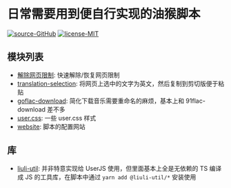 # 日常需要用到便自行实现的油猴脚本

[![source-GitHub](https://img.shields.io/badge/source-GitHub-brightgreen.svg)](https://github.com/rxliuli/userjs) [![license-MIT](https://img.shields.io/badge/license-MIT-blue.svg)](https://github.com/rxliuli/userjs/blob/master/LICENSE)

## 模块列表

- [解除网页限制](./packages/unblock-web-restrictions): 快速解除/恢复网页限制
- [translation-selection](./packages/translation-selection): 将网页上选中的文字为英文，然后复制到剪切版便于粘贴
- [goflac-download](./packages/goflac-download): 简化下载音乐需要重命名的麻烦，基本上和 91flac-download 差不多
- [user.css](./packages/usercss): 一些 user.css 样式
- [website](./packages/website): 脚本的配置网站

## 库

- [liuli-util](https://github.com/rxliuli/liuli-util): 并非特意实现给 UserJS 使用，但里面基本上全是无依赖的 TS 编译成 JS 的工具库，在脚本中通过 `yarn add @liuli-util/*` 安装使用

